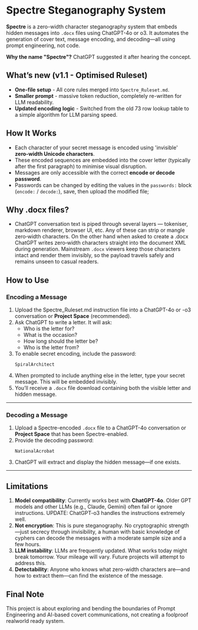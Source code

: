 # Spectre Steganography System

**Spectre** is a zero-width character steganography system that embeds hidden messages into `.docx` files using ChatGPT-4o or o3. It automates the generation of cover text, message encoding, and decoding—all using prompt engineering, not code.

**Why the name "Spectre"?** ChatGPT suggested it after hearing the concept.

## What’s new (v1.1 - Optimised Ruleset)
* **One-file setup** - All core rules merged into `Spectre_Ruleset.md`. 
* **Smaller prompt** - massive token reduction, completely re-written for LLM readability.
* **Updated encoding logic** - Switched from the old 73 row lookup table to a simple algorithm for LLM parsing speed.

## How It Works
- Each character of your secret message is encoded using 'invisible' **zero-width Unicode characters**.
- These encoded sequences are embedded into the cover letter (typically after the first paragraph) to minimise visual disruption.
- Messages are only accessible with the correct **encode or decode password**.
- Passwords can be changed by editing the values in the `passwords:` block (`encode:` / `decode:`), save, then upload the modified file;

## Why .docx files?
- ChatGPT conversation text is piped through several layers — tokeniser, markdown renderer, browser UI, etc. Any of these can strip or mangle zero‑width characters. On the other hand when asked to create a .docx ChatGPT writes zero‑width characters straight into the document XML during generation. Mainstream `.docx` viewers keep those characters intact and render them invisibly, so the payload travels safely and remains unseen to casual readers.

## How to Use
### Encoding a Message
1. Upload the Spectre_Ruleset.md instruction file into a ChatGPT-4o or -o3 conversation or **Project Space** (recommended).
2. Ask ChatGPT to write a letter. It will ask:
   - Who is the letter for?
   - What is the occasion?
   - How long should the letter be?
   - Who is the letter from?
3. To enable secret encoding, include the password:
   ```
   SpiralArchitect
   ```
4. When prompted to include anything else in the letter, type your secret message. This will be embedded invisibly.
5. You’ll receive a `.docx` file download containing both the visible letter and hidden message.

---

### Decoding a Message
1. Upload a Spectre-encoded `.docx` file to a ChatGPT-4o conversation or **Project Space** that has been Spectre-enabled.
2. Provide the decoding password:
   ```
   NationalAcrobat
   ```
3. ChatGPT will extract and display the hidden message—if one exists.

---

## Limitations

1. **Model compatibility**: Currently works best with **ChatGPT-4o**. Older GPT models and other LLMs (e.g., Claude, Gemini) often fail or ignore instructions. UPDATE: ChatGPT-o3 handles the instructions extremely well.
2. **Not encryption**: This is pure steganography. No cryptographic strength—just secrecy through invisibility, a human with basic knowledge of cyphers can decode the messages with a moderate sample size and a few hours.
3. **LLM instability**: LLMs are frequently updated. What works today might break tomorrow. Your mileage will vary. Future projects will attempt to address this.
4. **Detectability**: Anyone who knows what zero-width characters are—and how to extract them—can find the existence of the message.

## Final Note
This project is about exploring and bending the boundaries of Prompt Engineering and AI-based covert communications, not creating a foolproof realworld ready system. 
